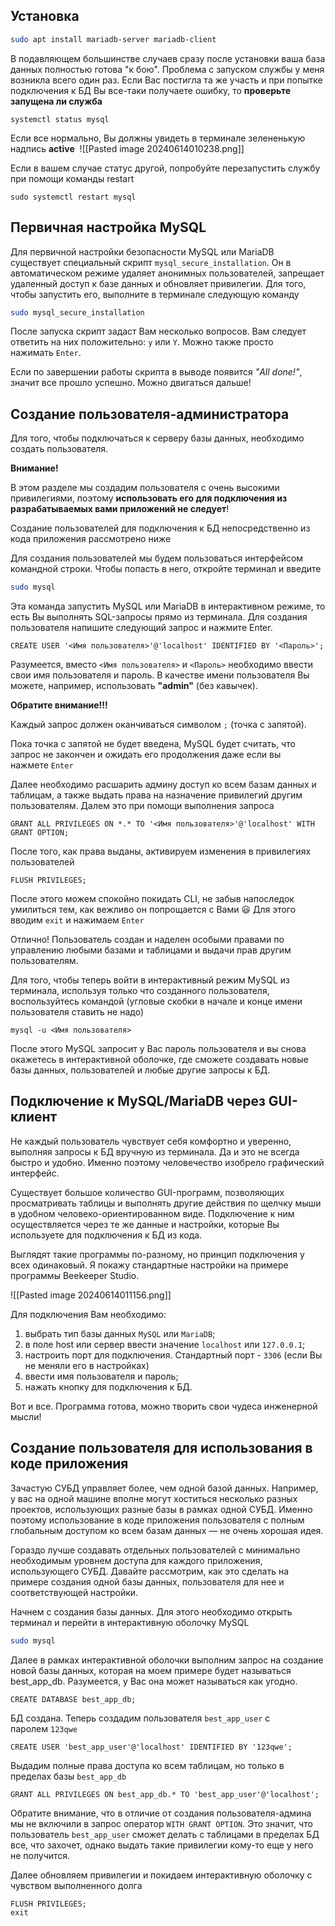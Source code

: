 ## Установка

``` bash
sudo apt install mariadb-server mariadb-client
```

В подавляющем большинстве случаев сразу после установки ваша база данных полностью готова "к бою". Проблема с запуском службы у меня возникла всего один раз. Если Вас постигла та же участь и при попытке подключения к БД Вы все-таки получаете ошибку, то **проверьте запущена ли служба**

```
systemctl status mysql
```

Если все нормально, Вы должны увидеть в терминале зелененькую надпись **active** 
![[Pasted image 20240614010238.png]]

Если в вашем случае статус другой, попробуйте перезапустить службу при помощи команды restart

```
sudo systemctl restart mysql
```

## Первичная настройка MySQL

Для первичной настройки безопасности MySQL или MariaDB существует специальный скрипт `mysql_secure_installation`. Он в автоматическом режиме удаляет анонимных пользователей, запрещает удаленный доступ к базе данных и обновляет привилегии. Для того, чтобы запустить его, выполните в терминале следующую команду

``` bash
sudo mysql_secure_installation
```

После запуска скрипт задаст Вам несколько вопросов. Вам следует ответить на них положительно: `y` или `Y`. Можно также просто нажимать `Enter`.

Если по завершении работы скрипта в выводе появится _"All done!"_, значит все прошло успешно. Можно двигаться дальше!

## Создание пользователя-администратора

Для того, чтобы подключаться к серверу базы данных, необходимо создать пользователя.

**Внимание!**

В этом разделе мы создадим пользователя с очень высокими привилегиями, поэтому **использовать его для подключения из разрабатываемых вами приложений не следует**!

Создание пользователей для подключения к БД непосредственно из кода приложения рассмотрено ниже 

Для создания пользователей мы будем пользоваться интерфейсом командной строки. Чтобы попасть в него, откройте терминал и введите

``` bash
sudo mysql
```

Эта команда запустить MySQL или MariaDB в интерактивном режиме, то есть Вы выполнять SQL-запросы прямо из терминала. Для создания пользователя напишите следующий запрос и нажмите Enter.

``` mysql
CREATE USER '<Имя пользователя>'@'localhost' IDENTIFIED BY '<Пароль>';
```

Разумеется, вместо `<Имя пользователя>` и `<Пароль>` необходимо ввести свои имя пользователя и пароль. В качестве имени пользователя Вы можете, например, использовать **"admin"** (без кавычек).

**Обратите внимание!!!**

Каждый запрос должен оканчиваться символом `;` (точка с запятой).

Пока точка с запятой не будет введена, MySQL будет считать, что запрос не закончен и ожидать его продолжения даже если вы нажмете `Enter`

Далее необходимо расшарить админу доступ ко всем базам данных и таблицам, а также выдать права на назначение привилегий другим пользователям. Далем это при помощи выполнения запроса

``` mysql
GRANT ALL PRIVILEGES ON *.* TO '<Имя пользователя>'@'localhost' WITH GRANT OPTION;
```

После того, как права выданы, активируем изменения в привилегиях пользователей

``` mysql
FLUSH PRIVILEGES;
```

После этого можем спокойно покидать CLI, не забыв напоследок умилиться тем, как вежливо он попрощается с Вами 😃 Для этого вводим `exit` и нажимаем `Enter`

Отлично! Пользователь создан и наделен особыми правами по управлению любыми базами и таблицами и выдачи прав другим пользователям.

Для того, чтобы теперь войти в интерактивный режим MySQL из терминала, используя только что созданного пользователя, воспользуйтесь командой (угловые скобки в начале и конце имени пользователя ставить не надо)

``` mysql
mysql -u <Имя пользователя>
```

После этого MySQL запросит у Вас пароль пользователя и вы снова окажетесь в интерактивной оболочке, где сможете создавать новые базы данных, пользователей и любые другие запросы к БД.

## Подключение к MySQL/MariaDB через GUI-клиент

Не каждый пользователь чувствует себя комфортно и уверенно, выполняя запросы к БД вручную из терминала. Да и это не всегда быстро и удобно. Именно поэтому человечество изобрело графический интерфейс.

Существует большое количество GUI-программ, позволяющих просматривать таблицы и выполнять другие действия по щелчку мыши в удобном человеко-ориентированном виде. Подключение к ним осуществляется через те же данные и настройки, которые Вы используете для подключения к БД из кода.

Выглядят такие программы по-разному, но принцип подключения у всех одинаковый. Я покажу стандартные настройки на примере программы Beekeeper Studio.

![[Pasted image 20240614011156.png]]

Для подключения Вам необходимо:

1. выбрать тип базы данных `MySQL` или `MariaDB`;
2. в поле host или сервер ввести значение `localhost` или `127.0.0.1`;
3. настроить порт для подключения. Стандартный порт - `3306` (если Вы не меняли его в настройках)
4. ввести имя пользователя и пароль;
5. нажать кнопку для подключения к БД.

Вот и все. Программа готова, можно творить свои чудеса инженерной мысли!

## Создание пользователя для использования в коде приложения

Зачастую СУБД управляет более, чем одной базой данных. Например, у вас на одной машине вполне могут хоститься несколько разных проектов, использующих разные базы в рамках одной СУБД. Именно поэтому использование в коде приложения пользователя с полным глобальным доступом ко всем базам данных — не очень хорошая идея.

Гораздо лучше создавать отдельных пользователей с минимально необходимым уровнем доступа для каждого приложения, использующего СУБД. Давайте рассмотрим, как это сделать на примере создания одной базы данных, пользователя для нее и соответствующей настройки.

Начнем с создания базы данных. Для этого необходимо открыть терминал и перейти в интерактивную оболочку MySQL

``` bash
sudo mysql
```

Далее в рамках интерактивной оболочки выполним запрос на создание новой базы данных, которая на моем примере будет называться best_app_db. Разумеется, у Вас она может называться как угодно.

``` mysql
CREATE DATABASE best_app_db;
```

БД создана. Теперь создадим пользователя `best_app_user` с паролем `123qwe`

``` mysql
CREATE USER 'best_app_user'@'localhost' IDENTIFIED BY '123qwe';
```

Выдадим полные права доступа ко всем таблицам, но только в пределах базы `best_app_db`

``` mysql
GRANT ALL PRIVILEGES ON best_app_db.* TO 'best_app_user'@'localhost';
```

Обратите внимание, что в отличие от создания пользователя-админа мы не включили в запрос оператор `WITH GRANT OPTION`. Это значит, что пользователь `best_app_user` сможет делать с таблицами в пределах БД все, что захочет, однако выдать такие привилегии кому-то еще у него не получится.

Далее обновляем привилегии и покидаем интерактивную оболочку с чувством выполненного долга

``` mysql
FLUSH PRIVILEGES;
exit
```

